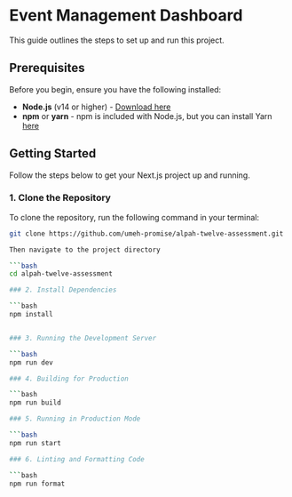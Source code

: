 # Event Management Dashboard

This guide outlines the steps to set up and run this project.

## Prerequisites

Before you begin, ensure you have the following installed:

- **Node.js** (v14 or higher) - [Download here](https://nodejs.org/)
- **npm** or **yarn** - npm is included with Node.js, but you can install Yarn [here](https://classic.yarnpkg.com/en/docs/install/)

## Getting Started

Follow the steps below to get your Next.js project up and running.

### 1. Clone the Repository

To clone the repository, run the following command in your terminal:

````bash
git clone https://github.com/umeh-promise/alpah-twelve-assessment.git

Then navigate to the project directory

```bash
cd alpah-twelve-assessment

### 2. Install Dependencies

```bash
npm install


### 3. Running the Development Server

```bash
npm run dev

### 4. Building for Production

```bash
npm run build

### 5. Running in Production Mode

```bash
npm run start

### 6. Linting and Formatting Code

```bash
npm run format
````
